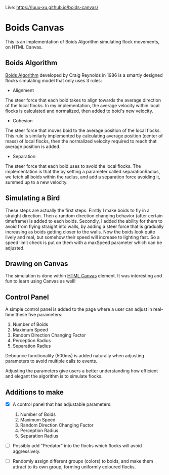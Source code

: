 Live: https://luuu-xu.github.io/boids-canvas/

# Boids Canvas

This is an implementation of Boids Algorithm simulating flock movements, on HTML Canvas.

## Boids Algorithm

[Boids Algorithm](https://en.wikipedia.org/wiki/Boids) developed by Craig Reynolds in 1986 is a smartly designed flocks simulating model that only uses 3 rules:

- Alignment

The steer force that each boid takes to align towards the average direction of the local flocks. 
In my implementation, the average velocity within local flocks is calculated and normalized, then added to boid's new velocity.

- Cohesion

The steer force that moves boid to the average position of the local flocks.
This rule is similarly implemented by calculating average position (center of mass) of local flocks, then the normalized velocity required to reach that average position is added.

- Separation

The steer force that each boid uses to avoid the local flocks.
The implementation is that the by setting a parameter called separationRadius, we fetch all boids within the radius, and add a separation force avoiding it, summed up to a new velocity.

## Simulating a Bird

These steps are actually the first steps.
Firstly I make boids to fly in a straight direction. Then a random direction changing behavior (after certain timeframe) is added to each boids.
Secondly, I added the ability for them to avoid from flying straight into walls, by adding a steer force that is gradually increasing as boids getting closer to the walls.
Now the boids look quite lively and real, but somehow their speed will increase to lighting fast. So a speed limit check is put on them with a maxSpeed parameter which can be adjusted.

## Drawing on Canvas

The simulation is done within [HTML Canvas](https://developer.mozilla.org/en-US/docs/Web/API/Canvas_API) element. It was interesting and fun to learn using Canvas as well!

## Control Panel

A simple control panel is added to the page where a user can adjust in real-time these five parameters:
  1. Number of Boids
  2. Maximum Speed
  3. Random Direction Changing Factor
  4. Perception Radius
  5. Separation Radius

Debounce functionality (500ms) is added naturally when adjusting parameters to avoid multiple calls to events.

Adjusting the parameters give users a better understanding how efficient and elegant the algorithm is to simulate flocks.

## Additions to make

- [x] A control panel that has adjustable parameters: 

  1. Number of Boids
  2. Maximum Speed
  3. Random Direction Changing Factor
  4. Perception Radius
  5. Separation Radius

- [ ] Possibly add "Predator" into the flocks which flocks will avoid aggressively.

- [ ] Randomly assign different groups (colors) to boids, and make them attract to its own group, forming uniformly coloured flocks.
